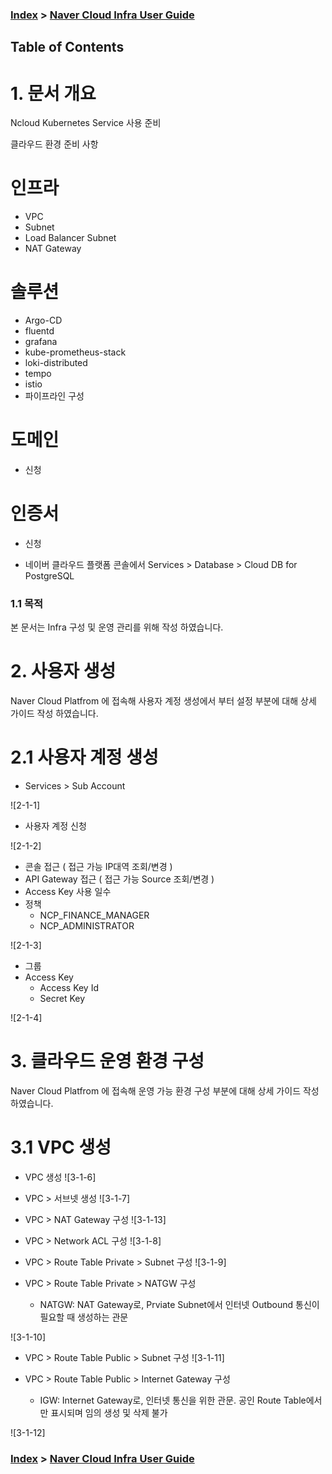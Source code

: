 ### [Index](./README.md) > [ Naver Cloud Infra User Guide](../README.md) 

## Table of Contents

# <div id='1'/> 1. 문서 개요

Ncloud Kubernetes Service 사용 준비

클라우드 환경 준비 사항

# <div id='1'/> 인프라 

- VPC
- Subnet 
- Load Balancer Subnet
- NAT Gateway

# <div id='1'/> 솔루션 

- Argo-CD
- fluentd
- grafana
- kube-prometheus-stack
- loki-distributed
- tempo
- istio
- 파이프라인 구성 

# <div id='1'/> 도메인 
- 신청
# <div id='1'/> 인증서 
- 신청 

- 네이버 클라우드 플랫폼 콘솔에서 Services > Database > Cloud DB for PostgreSQL 


### <div id='2'/> 1.1 목적
      
본 문서는 Infra 구성 및 운영 관리를 위해 작성 하였습니다. 

# <div id='3'/> 2. 사용자 생성 

Naver Cloud Platfrom 에 접속해 사용자 계정 생성에서 부터 설정 부분에 대해 상세 가이드 작성 하였습니다. 

# <div id='3'/> 2.1 사용자 계정 생성 

- Services > Sub Account 

![2-1-1]

- 사용자 계정 신청 


![2-1-2]

- 콘솔 접근 ( 접근 가능 IP대역 조회/변경 )
- API Gateway 접근 ( 접근 가능 Source 조회/변경 )
- Access Key 사용 일수 
- 정책 
    - NCP_FINANCE_MANAGER
    - NCP_ADMINISTRATOR

![2-1-3]

- 그룹 
- Access Key 
    - Access Key Id 
    - Secret Key 
    
![2-1-4]


# <div id='3'/> 3. 클라우드 운영 환경 구성  

Naver Cloud Platfrom 에 접속해 운영 가능 환경 구성 부분에 대해 상세 가이드 작성 하였습니다. 

# <div id='3'/> 3.1 VPC  생성 

- VPC 생성 
![3-1-6]

- VPC > 서브넷 생성 
![3-1-7]

- VPC > NAT Gateway 구성 
![3-1-13]


- VPC > Network ACL 구성 
![3-1-8]

- VPC > Route Table Private > Subnet 구성 
![3-1-9]

- VPC > Route Table Private > NATGW 구성 
    - NATGW: NAT Gateway로, Prviate Subnet에서 인터넷 Outbound 통신이 필요할 때 생성하는 관문

![3-1-10]

- VPC > Route Table Public > Subnet 구성 
![3-1-11]

- VPC > Route Table Public > Internet Gateway 구성 
    - IGW: Internet Gateway로, 인터넷 통신을 위한 관문. 공인 Route Table에서만 표시되며 임의 생성 및 삭제 불가

![3-1-12]


### [Index](./README.md) > [ Naver Cloud Infra User Guide](../README.md) 